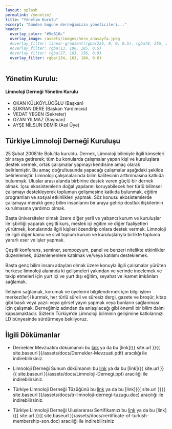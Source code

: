 ```yaml
---
layout: splash
permalink: /yonetim/
title: "Yönetim Kurulu"
excerpt: "Dünden bugüne derneğimizin yöneticileri..."
header:
  overlay_color: "#5e616c"
  overlay_image: /assets/images/hero_anasayfa.jpeg
  #overlay_filter: linear-gradient(rgba(255, 0, 0, 0.5), rgba(0, 255, 255, 0.5))
  #overlay_filter: rgba(13, 180, 185, 0.5)
  #overlay_filter: rgba(27, 163, 156, 0.9)
  overlay_filter: rgba(134, 163, 184, 0.8)
---
```


## Yönetim Kurulu:

<div class="notice--success" markdown="1">

<h4 class="no_toc"><i class="fas fa-lightbulb"></i> Limnoloji Derneği Yönetim Kurulu</h4>

* OKAN KÜLKÖYLÜOĞLU (Başkan)
* ŞÜKRAN DERE (Başkan Yardımcısı)
* VEDAT YEGEN (Sekreter)
* OZAN YILMAZ (Sayman)
* AYŞE NİLSUN DEMİR (Asıl Üye)

</div>


## Türkiye Limnoloji Derneği Kuruluşu

25 Şubat 2008’de Bolu’da kuruldu. Dernek, Limnoloji bilimiyle ilgili kimseleri bir araya getirerek; tüm bu konularda çalışmalar yapan kişi ve kuruluşlara destek vermek, ortak çalışmalar yapmayı kendisine amaç olarak belirlemiştir. Bu amaç doğrultusunda yapacağı çalışmalar aşağıdaki şekilde belirlenmiştir. Limnoloji çalışmalarında bilim kalitesinin arttırılmasına katkıda bulunmak. Uluslar arası alanda birbirine destek veren güçlü bir dernek olmak. İçsu ekosistemlerin doğal yapılarını koruyabilecek her türlü bilimsel çalışmayı destekleyerek toplumun gelişmesine katkıda bulunmak, eğitim programları ve sosyal etkinlikleri yapmak. Söz konusu ekosistemlerde çalışmaya meraklı genç bilim insanlarını bir araya getirip dostluk ilişkilerinin kurulmasına yardımcı olmak.

Başta üniversiteler olmak üzere diğer yerli ve yabancı kurum ve kuruluşlar ile işbirliği yaparak çeşitli kurs, meslek içi eğitim ve diğer faaliyetleri yürütmek, konularında ilgili kişileri özendirip onlara destek vermek. Limnoloji ile ilgili diğer kamu ve sivil toplum kurum ve kuruluşlarıyla birlikte topluma yararlı eser ve işler yapmak.

Çeşitli konferans, seminer, sempozyum, panel ve benzeri nitelikte etkinlikler düzenlemek, düzenlenenlere katılmak ve/veya katılımı desteklemek.

Başta genç bilim insanı adayları olmak üzere konuyla ilgili çalışmalar yürüten herkese limnoloji alanında ki gelişmeleri yakından ve yerinde incelemek ve takip etmeleri için yurt içi ve yurt dışı eğitim, seyahat ve ikamet imkânları sağlamak.

İletişimi sağlamak, korumak ve üyelerini bilgilendirmek için bilgi işlem merkez(ler)i kurmak, her türlü süreli ve süresiz dergi, gazete ve broşür, kitap gibi basılı veya yazılı veya görsel yayın yapmak veya bunların sağlanması için çalışmak.
Derneğimiz adından da anlaşılacağı gibi önemli bir bilim dalını kapsamaktadır. Sizlerin Türkiye’de Limnoloji biliminin gelişimine katkılarınızı LD bünyesinde sürdürmeye bekliyoruz.

## İlgili Dökümanlar

* Dernekler Mevzuatını dökümanını bu [link](https://yadi.sk/i/AzekEzS63Wkoox) ya da bu [link]({{ site.url }}{{ site.baseurl }}/assets/docs/Dernekler-Mevzuati.pdf) aracılığı ile indirebilirsiniz.

* Limnoloji Derneği Sunum dökümanını bu [link](https://yadi.sk/i/1yyC1wNs3WkpYc) ya da bu [link]({{ site.url }}{{ site.baseurl }}/assets/docs/Limnoloji-Dernegi.ppt) aracılığı ile indirebilirsiniz.

* Türkiye Limnoloji Derneği Tüzüğünü bu [link](https://yadi.sk/i/gi_GppV83Wkptj) ya da bu [link]({{ site.url }}{{ site.baseurl }}/assets/docs/tr-limnoloji-dernegi-tuzugu.doc) aracılığı ile indirebilirsiniz.

* Türkiye Limnoloji Derneği Uluslararası Sertifikamızı bu [link](https://yadi.sk/i/CNJXberh3WkqGY) ya da bu [link]({{ site.url }}{{ site.baseurl }}/assets/docs/certificate-of-turkish-membership-son.doc) aracılığı ile indirebilirsiniz
